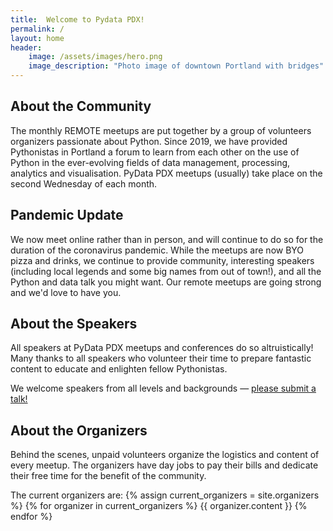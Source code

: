 ```yaml
---
title:  Welcome to Pydata PDX!
permalink: /
layout: home
header:
    image: /assets/images/hero.png
    image_description: "Photo image of downtown Portland with bridges"
---
```



## About the Community

The monthly REMOTE meetups are put together by a group of volunteers organizers passionate about Python.
Since 2019, we have provided Pythonistas in Portland a forum to learn from each other on the use of Python in the ever-evolving fields of data management, processing, analytics and visualisation.
PyData PDX meetups (usually) take place on the second Wednesday of each month.

## Pandemic Update
We now meet online rather than in person, and will continue to do so for the duration of the coronavirus pandemic. While the meetups are now BYO pizza and drinks, we continue to provide community, interesting speakers (including local legends and some big names from out of town!), and all the Python and data talk you might want. Our remote meetups are going strong and we'd love to have you.

## About the Speakers
All speakers at PyData PDX meetups and conferences do so altruistically!
Many thanks to all speakers who volunteer their time to prepare fantastic content to educate and enlighten fellow Pythonistas.

We welcome speakers from all levels and backgrounds &mdash; [please submit a talk!](/submit)

## About the Organizers
Behind the scenes, unpaid volunteers organize the logistics and content of every meetup.
The organizers have day jobs to pay their bills and dedicate their free time for the benefit of the community.

The current organizers are:
{% assign current_organizers = site.organizers %}
{% for organizer in current_organizers %}
{{ organizer.content }}
{% endfor %}


